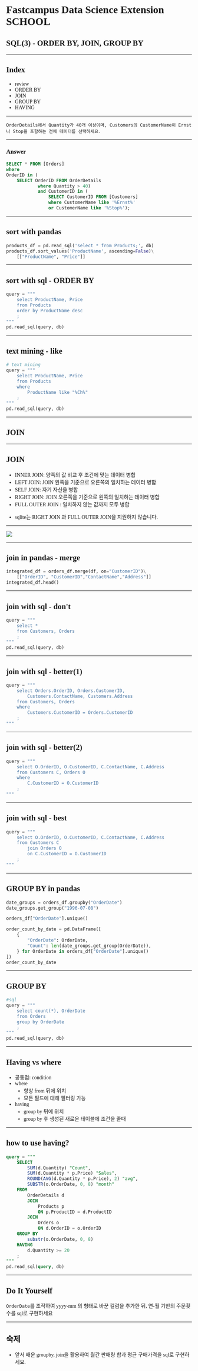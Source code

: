 # Fastcampus Data Science Extension SCHOOL
## SQL(3) - ORDER BY, JOIN, GROUP BY

---
<!--
page_number: true
$size: A4
footer : fastcampus 데이터 사이언스 Extension 스쿨, Wooyoung Choi, 2018-2019
-->

## Index
- review
- ORDER BY
- JOIN
- GROUP BY
- HAVING

---
`OrderDetails에서 Quantity가 40개 이상이며, Customers의 CustomerName이 Ernst나 Stop을 포함하는 전체 데이터를 선택하세요.`

---
### Answer
```sql
SELECT * FROM [Orders] 
where 
OrderID in (
	SELECT OrderID FROM OrderDetails 
            where Quantity > 40) 
            and CustomerID in (
            	SELECT CustomerID FROM [Customers]
                where CustomerName like '%Ernst%' 
                or CustomerName like '%Stop%');
```




---
## sort with pandas
```python
products_df = pd.read_sql('select * from Products;', db)
products_df.sort_values('ProductName', ascending=False)\
	[["ProductName", "Price"]]
```
---
## sort with sql - ORDER BY
```python
query = """
    select ProductName, Price
    from Products
    order by ProductName desc
    ;
"""
pd.read_sql(query, db)
```

---
## text mining - like
```python
# text mining
query = """
    select ProductName, Price
    from Products
    where
        ProductName like "%Ch%"
    ;
"""
pd.read_sql(query, db)
```

---
## JOIN

---
## JOIN
- INNER JOIN: 양쪽의 값 비교 후 조건에 맞는 데이터 병합
- LEFT JOIN: JOIN 왼쪽을 기준으로 오른쪽의 일치하는 데이터 병합
- SELF JOIN: 자기 자신을 병합
- RIGHT JOIN: JOIN 오른쪽을 기준으로 왼쪽의 일치하는 데이터 병합
- FULL OUTER JOIN : 일치하지 않는 값까지 모두 병합

* sqlite는 RIGHT JOIN 과 FULL OUTER JOIN을 지원하지 않습니다.

---
<img src="http://www.dofactory.com/Images/sql-joins.png">

---
## join in pandas - merge
```python
integrated_df = orders_df.merge(df, on="CustomerID")\
	[["OrderID", "CustomerID","ContactName","Address"]]
integrated_df.head()
```

---
## join with sql - don't
```python
query = """
    select *
    from Customers, Orders
    ;
"""
pd.read_sql(query, db)
```


---
## join with sql - better(1)
```python
query = """
    select Orders.OrderID, Orders.CustomerID, 
    	Customers.ContactName, Customers.Address
    from Customers, Orders
    where
        Customers.CustomerID = Orders.CustomerID
    ;
"""

```

---
## join with sql - better(2)
```python
query = """
    select O.OrderID, O.CustomerID, C.ContactName, C.Address
    from Customers C, Orders O
    where
        C.CustomerID = O.CustomerID
    ;
"""
```

---
## join with sql - best
```python
query = """
    select O.OrderID, O.CustomerID, C.ContactName, C.Address
    from Customers C
        join Orders O
        on C.CustomerID = O.CustomerID
    ;
"""
```

---
## GROUP BY in pandas
```python
date_groups = orders_df.groupby("OrderDate")
date_groups.get_group("1996-07-08")

orders_df["OrderDate"].unique()
```

```python
order_count_by_date = pd.DataFrame([
    {
        "OrderDate": OrderDate,
        "Count": len(date_groups.get_group(OrderDate)),
    } for OrderDate in orders_df["OrderDate"].unique()
])
order_count_by_date
```

---
## GROUP BY
```python
#sql
query = """
    select count(*), OrderDate
    from Orders
    group by OrderDate
    ;
"""
pd.read_sql(query, db)
```

---
## Having vs where
- 공통점: condition
- where
	- 항상 from 뒤에 위치
	- 모든 필드에 대해 필터링 가능
- having
	- group by 뒤에 위치
	- group by 후 생성된 새로운 테이블에 조건을 줄때

---
## how to use having?
```sql
query = """
    SELECT 
        SUM(d.Quantity) "Count", 
        SUM(d.Quantity * p.Price) "Sales", 
        ROUND(AVG(d.Quantity * p.Price), 2) "avg",
        SUBSTR(o.OrderDate, 0, 8) "month" 
    FROM 
        OrderDetails d
        JOIN
            Products p
            ON p.ProductID = d.ProductID
        JOIN
            Orders o
            ON d.OrderID = o.OrderID
    GROUP BY
        substr(o.OrderDate, 0, 8)
    HAVING
        d.Quantity >= 20
    ;
"""
pd.read_sql(query, db)
```


---
## Do It Yourself
`OrderDate`를 조작하여 yyyy-mm 의 형태로 바꾼 컬럼을 추가한 뒤, 연-월 기반의 주문횟수를  sql로 구현하세요

---
## 숙제
- 앞서 배운 groupby, join을 활용하여 월간 판매량 합과 평균 구매가격을 sql로 구현하세요.

<link href="https://fonts.googleapis.com/css?family=Nanum+Gothic:400,800" rel="stylesheet">
<link rel='stylesheet' href='//cdn.jsdelivr.net/npm/hack-font@3.3.0/build/web/hack-subset.css'>

<style>
h1,h2,h3,h4,h5,h6,
p,li, dd {
font-family: 'Nanum Gothic', Gothic;
}
span, pre {
font-family: Hack, monospace;
}
</style>